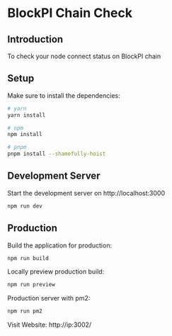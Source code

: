 # BlockPI Chain Check

## Introduction

To check your node connect status on BlockPI chain

## Setup

Make sure to install the dependencies:

```bash
# yarn
yarn install

# npm
npm install

# pnpm
pnpm install --shamefully-hoist
```

## Development Server

Start the development server on http://localhost:3000

```bash
npm run dev
```

## Production

Build the application for production:

```bash
npm run build
```

Locally preview production build:

```bash
npm run preview
```

Production server with pm2:

```bash
npm run pm2
```

Visit Website:
http://ip:3002/
